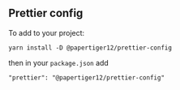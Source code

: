 ## Prettier config

To add to your project:

```
yarn install -D @papertiger12/prettier-config
```

then in your `package.json` add

```
"prettier": "@papertiger12/prettier-config"
```

